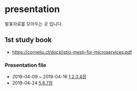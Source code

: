 # presentation
발표자료를 모아두는 곳 입니다.

## 1st study book
* https://corneliu.cl/docs/istio-mesh-for-microservices.pdf

### Presentation file
* 2019-04-09 ~ 2019-04-16 [1,2,3,4장](./1stBook/Istio_Intro_TrafficCtrl_Resiliency.pdf)
* 2019-04-24 [5,6,7장](./1stBook/Istio_ChaosTesting_Observability_Security_More.pdf)
